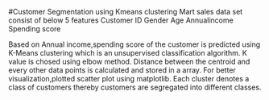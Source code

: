 #Customer Segmentation using Kmeans clustering
Mart sales data set consist of below 5 features
Customer ID
Gender
Age
Annualincome
Spending score


Based on Annual income,spending score of the customer is predicted using K-Means clustering which is an unsupervised classification algorithm.
K value is chosed using elbow method.
Distance between the centroid and every other data points is calculated and 
stored in a array.
For better visualization,plotted scatter plot using matplotlib. 
Each cluster denotes a  class of customers thereby
customers are segregated into different classes.
